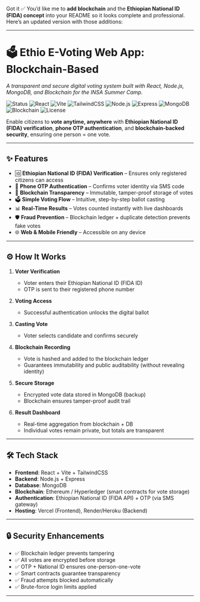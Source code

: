 Got it ✅ You’d like me to **add blockchain** and the **Ethiopian National ID (FIDA) concept** into your README so it looks complete and professional.
Here’s an updated version with those additions:

---

# 🗳️ Ethio E-Voting Web App: Blockchain-Based

*A transparent and secure digital voting system built with React, Node.js, MongoDB, and Blockchain for the INSA Summer Camp.*

![Status](https://img.shields.io/badge/status-active-brightgreen)
![React](https://img.shields.io/badge/frontend-React-61DAFB?logo=react\&logoColor=white)
![Vite](https://img.shields.io/badge/build-Vite-646CFF?logo=vite\&logoColor=white)
![TailwindCSS](https://img.shields.io/badge/style-TailwindCSS-38B2AC?logo=tailwindcss\&logoColor=white)
![Node.js](https://img.shields.io/badge/backend-Node.js-339933?logo=node.js\&logoColor=white)
![Express](https://img.shields.io/badge/framework-Express-000000?logo=express\&logoColor=white)
![MongoDB](https://img.shields.io/badge/database-MongoDB-47A248?logo=mongodb\&logoColor=white)
![Blockchain](https://img.shields.io/badge/security-Blockchain-121D33?logo=bitcoin\&logoColor=white)
![License](https://img.shields.io/badge/license-MIT-orange)

Enable citizens to **vote anytime, anywhere** with **Ethiopian National ID (FIDA) verification**, **phone OTP authentication**, and **blockchain-backed security**, ensuring one person = one vote.

---

## ✨ Features

* 🆔 **Ethiopian National ID (FIDA) Verification** – Ensures only registered citizens can access
* 📱 **Phone OTP Authentication** – Confirms voter identity via SMS code
* 🔗 **Blockchain Transparency** – Immutable, tamper-proof storage of votes
* 🗳️ **Simple Voting Flow** – Intuitive, step-by-step ballot casting
* 📊 **Real-Time Results** – Votes counted instantly with live dashboards
* 🛡️ **Fraud Prevention** – Blockchain ledger + duplicate detection prevents fake votes
* 🌐 **Web & Mobile Friendly** – Accessible on any device

---

## ⚙️ How It Works

1. **Voter Verification**

   * Voter enters their Ethiopian National ID (FIDA ID)
   * OTP is sent to their registered phone number

2. **Voting Access**

   * Successful authentication unlocks the digital ballot

3. **Casting Vote**

   * Voter selects candidate and confirms securely

4. **Blockchain Recording**

   * Vote is hashed and added to the blockchain ledger
   * Guarantees immutability and public auditability (without revealing identity)

5. **Secure Storage**

   * Encrypted vote data stored in MongoDB (backup)
   * Blockchain ensures tamper-proof audit trail

6. **Result Dashboard**

   * Real-time aggregation from blockchain + DB
   * Individual votes remain private, but totals are transparent

---

## 🛠️ Tech Stack

* **Frontend**: React + Vite + TailwindCSS
* **Backend**: Node.js + Express
* **Database**: MongoDB
* **Blockchain**: Ethereum / Hyperledger (smart contracts for vote storage)
* **Authentication**: Ethiopian National ID (FIDA API) + OTP (via SMS gateway)
* **Hosting**: Vercel (Frontend), Render/Heroku (Backend)

---

## 🔒 Security Enhancements

* ✅ Blockchain ledger prevents tampering
* ✅ All votes are encrypted before storage
* ✅ OTP + National ID ensures one-person-one-vote
* ✅ Smart contracts guarantee transparency
* ✅ Fraud attempts blocked automatically
* ✅ Brute-force login limits applied

---

